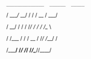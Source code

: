    ______________  ______  _____

   / ____/_  __/ / / / __ \/ ___/

  / __/   / / / /_/ / / / /\__ \ 

 / /___  / / / __  / /_/ /___/ / 

/_____/ /_/ /_/ /_/\____//____/  

                                 


